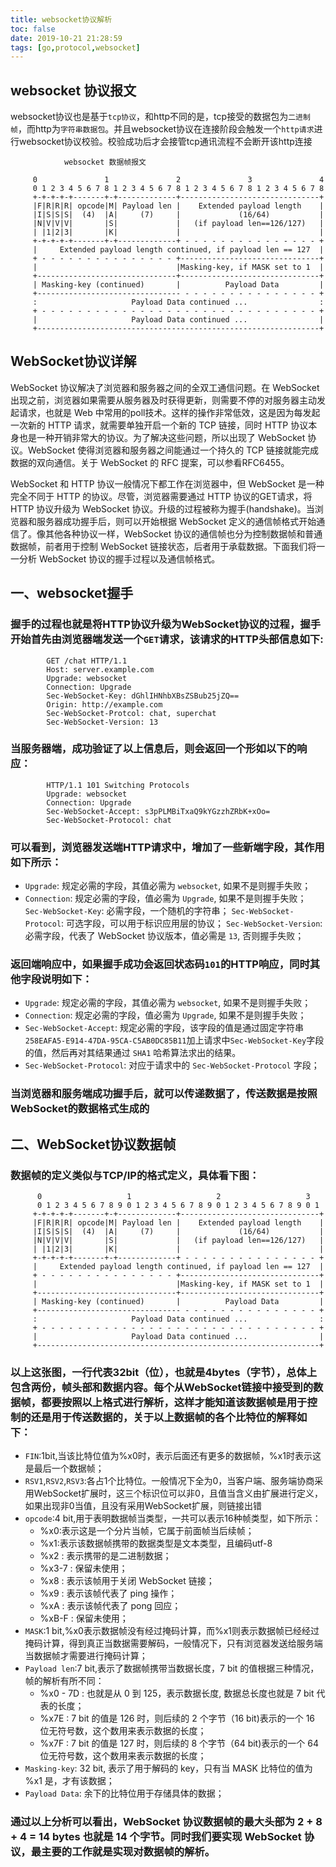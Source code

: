 ```yaml
---
title: websocket协议解析
toc: false
date: 2019-10-21 21:28:59
tags: [go,protocol,websocket]
---
```



## websocket 协议报文
websocket协议也是基于`tcp协议`，和http不同的是，tcp接受的数据包为`二进制帧`，而http为`字符串数据包`。并且websocket协议在连接阶段会触发一个`http请求`进行websocket协议校验。校验成功后才会接管tcp通讯流程不会断开该http连接

```
			websocket 数据帧报文

     0               1               2               3               4
     0 1 2 3 4 5 6 7 8 1 2 3 4 5 6 7 8 1 2 3 4 5 6 7 8 1 2 3 4 5 6 7 8
     +-+-+-+-+-------+-+-------------+-------------------------------+
     |F|R|R|R| opcode|M| Payload len |    Extended payload length    |
     |I|S|S|S|  (4)  |A|     (7)     |             (16/64)           |
     |N|V|V|V|       |S|             |   (if payload len==126/127)   |
     | |1|2|3|       |K|             |                               |
     +-+-+-+-+-------+-+-------------+ - - - - - - - - - - - - - - - +
     |     Extended payload length continued, if payload len == 127  |
     + - - - - - - - - - - - - - - - +-------------------------------+
     |                               |Masking-key, if MASK set to 1  |
     +-------------------------------+-------------------------------+
     | Masking-key (continued)       |          Payload Data         |
     +-------------------------------- - - - - - - - - - - - - - - - +
     :                     Payload Data continued ...                :
     + - - - - - - - - - - - - - - - - - - - - - - - - - - - - - - - +
     |                     Payload Data continued ...                |
     +---------------------------------------------------------------+

```

## WebSocket协议详解
WebSocket 协议解决了浏览器和服务器之间的全双工通信问题。在 WebSocket 出现之前，浏览器如果需要从服务器及时获得更新，则需要不停的对服务器主动发起请求，也就是 Web 中常用的poll技术。这样的操作非常低效，这是因为每发起一次新的 HTTP 请求，就需要单独开启一个新的 TCP 链接，同时 HTTP 协议本身也是一种开销非常大的协议。为了解决这些问题，所以出现了 WebSocket 协议。WebSocket 使得浏览器和服务器之间能通过一个持久的 TCP 链接就能完成数据的双向通信。关于 WebSocket 的 RFC 提案，可以参看RFC6455。

WebSocket 和 HTTP 协议一般情况下都工作在浏览器中，但 WebSocket 是一种完全不同于 HTTP 的协议。尽管，浏览器需要通过 HTTP 协议的GET请求，将 HTTP 协议升级为 WebSocket 协议。升级的过程被称为握手(handshake)。当浏览器和服务器成功握手后，则可以开始根据 WebSocket 定义的通信帧格式开始通信了。像其他各种协议一样，WebSocket 协议的通信帧也分为控制数据帧和普通数据帧，前者用于控制 WebSocket 链接状态，后者用于承载数据。下面我们将一一分析 WebSocket 协议的握手过程以及通信帧格式。
## 一、websocket握手
### 握手的过程也就是将HTTP协议升级为WebSocket协议的过程，握手开始首先由浏览器端发送一个`GET`请求，该请求的HTTP头部信息如下:
```http
        GET /chat HTTP/1.1
        Host: server.example.com
        Upgrade: websocket
        Connection: Upgrade
        Sec-WebSocket-Key: dGhlIHNhbXBsZSBub25jZQ==
        Origin: http://example.com
        Sec-WebSocket-Protcol: chat, superchat
        Sec-WebSocket-Version: 13
```
### 当服务器端，成功验证了以上信息后，则会返回一个形如以下的响应：
```http
        HTTP/1.1 101 Switching Protocols
        Upgrade: websocket
        Connection: Upgrade
        Sec-WebSocket-Accept: s3pPLMBiTxaQ9kYGzzhZRbK+xOo=
        Sec-WebSocket-Protocol: chat
```
### 可以看到，浏览器发送端HTTP请求中，增加了一些新端字段，其作用如下所示：
- `Upgrade`: 规定必需的字段，其值必需为 `websocket`, 如果不是则握手失败；
- `Connection`: 规定必需的字段，值必需为 `Upgrade`, 如果不是则握手失败；
`Sec-WebSocket-Key`: 必需字段，一个随机的字符串；
`Sec-WebSocket-Protocol`: 可选字段，可以用于标识应用层的协议；
`Sec-WebSocket-Version`: 必需字段，代表了 WebSocket 协议版本，值必需是 `13`, 否则握手失败；
### 返回端响应中，如果握手成功会返回状态码`101`的HTTP响应，同时其他字段说明如下：
- `Upgrade`: 规定必需的字段，其值必需为 `websocket`, 如果不是则握手失败；
- `Connection`: 规定必需的字段，值必需为 `Upgrade`, 如果不是则握手失败；
- `Sec-WebSocket-Accept`: 规定必需的字段，该字段的值是通过固定字符串`258EAFA5-E914-47DA-95CA-C5AB0DC85B11`加上请求中`Sec-WebSocket-Key`字段的值，然后再对其结果通过 `SHA1` 哈希算法求出的结果。
- `Sec-WebSocket-Protocol`: 对应于请求中的 `Sec-WebSocket-Protocol` 字段；
### 当浏览器和服务端成功握手后，就可以传递数据了，传送数据是按照WebSocket的数据格式生成的
## 二、WebSocket协议数据帧
### 数据帧的定义类似与TCP/IP的格式定义，具体看下图：
```
      0                   1                   2                   3
      0 1 2 3 4 5 6 7 8 9 0 1 2 3 4 5 6 7 8 9 0 1 2 3 4 5 6 7 8 9 0 1
     +-+-+-+-+-------+-+-------------+-------------------------------+
     |F|R|R|R| opcode|M| Payload len |    Extended payload length    |
     |I|S|S|S|  (4)  |A|     (7)     |             (16/64)           |
     |N|V|V|V|       |S|             |   (if payload len==126/127)   |
     | |1|2|3|       |K|             |                               |
     +-+-+-+-+-------+-+-------------+ - - - - - - - - - - - - - - - +
     |     Extended payload length continued, if payload len == 127  |
     + - - - - - - - - - - - - - - - +-------------------------------+
     |                               |Masking-key, if MASK set to 1  |
     +-------------------------------+-------------------------------+
     | Masking-key (continued)       |          Payload Data         |
     +-------------------------------- - - - - - - - - - - - - - - - +
     :                     Payload Data continued ...                :
     + - - - - - - - - - - - - - - - - - - - - - - - - - - - - - - - +
     |                     Payload Data continued ...                |
     +---------------------------------------------------------------+
```
### 以上这张图，一行代表32bit（位），也就是4bytes（字节），总体上包含两份，帧头部和数据内容。每个从WebSocket链接中接受到的数据帧，都要按照以上格式进行解析，这样才能知道该数据帧是用于控制的还是用于传送数据的，关于以上数据帧的各个比特位的解释如下：
- `FIN`:1bit,当该比特位值为%x0时，表示后面还有更多的数据帧，%x1时表示这是最后一个数据帧；
-  `RSV1`,`RSV2`,`RSV3`:各占1个比特位。一般情况下全为0，当客户端、服务端协商采用WebSocket扩展时，这三个标识位可以非0，且值当含义由扩展进行定义，如果出现非0当值，且没有采用WebSocket扩展，则链接出错
- `opcode`:4 bit,用于表明数据帧当类型，一共可以表示16种帧类型，如下所示：
    - %x0:表示这是一个分片当帧，它属于前面帧当后续帧；
    - %x1:表示该数据帧携带的数据类型是文本类型，且编码utf-8
    - %x2 : 表示携带的是二进制数据；
    - %x3-7 : 保留未使用；
    - %x8 : 表示该帧用于关闭 WebSocket 链接；
    - %x9 : 表示该帧代表了 ping 操作；
    - %xA : 表示该帧代表了 pong 回应；
    - %xB-F : 保留未使用；
- `MASK`:1 bit,%x0表示数据帧没有经过掩码计算，而%x1则表示数据帧已经经过掩码计算，得到真正当数据需要解码，一般情况下，只有浏览器发送给服务端当数据帧才需要进行掩码计算；
- `Payload len`:7 bit,表示了数据帧携带当数据长度，7 bit 的值根据三种情况，帧的解析有所不同：
    - %x0 - 7D : 也就是从 0 到 125，表示数据长度, 数据总长度也就是 7 bit 代表的长度；
    - %x7E : 7 bit 的值是 126 时，则后续的 2 个字节（16 bit)表示的一个 16 位无符号数，这个数用来表示数据的长度；
    - %x7F : 7 bit 的值是 127 时，则后续的 8 个字节（64 bit)表示的一个 64 位无符号数，这个数用来表示数据的长度；
 - `Masking-key`: 32 bit, 表示了用于解码的 key，只有当 MASK 比特位的值为 %x1 是，才有该数据；   
- `Payload Data`: 余下的比特位用于存储具体的数据；
### 通过以上分析可以看出，WebSocket 协议数据帧的最大头部为 2 + 8 + 4 = 14 bytes 也就是 14 个字节。同时我们要实现 WebSocket 协议，最主要的工作就是实现对数据帧的解析。